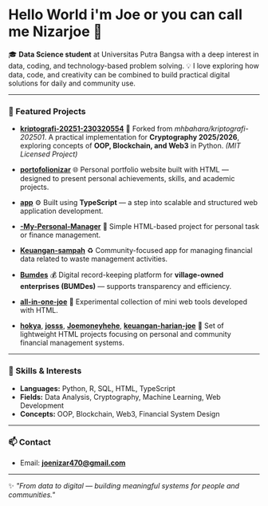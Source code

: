 # Hello World i'm Joe or you can call me Nizarjoe 👋

<!--
**Nizarjoe/Nizarjoe** is a ✨ _special_ ✨ repository because its `README.md` (this file) appears on your GitHub profile.

Here are some ideas to get you started:

- 🔭 I’m currently working on ...
- 🌱 I’m currently learning ...
- 👯 I’m looking to collaborate on ...
- 🤔 I’m looking for help with ...
- 💬 Ask me about ...
- 📫 How to reach me: ...
- 😄 Pronouns: ...
- ⚡ Fun fact: ...
-->
🎓 **Data Science student** at Universitas Putra Bangsa with a deep interest in data, coding, and technology-based problem solving.
💡 I love exploring how data, code, and creativity can be combined to build practical digital solutions for daily and community use.

---

### 🚀 Featured Projects

* **[kriptografi-20251-230320554](https://github.com/Nizarjoe/kriptografi-20251-230320554)**
  🔐 Forked from *mhbahara/kriptografi-202501*.
  A practical implementation for **Cryptography 2025/2026**, exploring concepts of **OOP, Blockchain, and Web3** in Python.
  *(MIT Licensed Project)*

* **[portofolionizar](https://github.com/Nizarjoe/portofolionizar)**
  🌐 Personal portfolio website built with HTML — designed to present personal achievements, skills, and academic projects.

* **[app](https://github.com/Nizarjoe/app)**
  ⚙️ Built using **TypeScript** — a step into scalable and structured web application development.

* **[-My-Personal-Manager](https://github.com/Nizarjoe/-My-Personal-Manager)**
  💼 Simple HTML-based project for personal task or finance management.

* **[Keuangan-sampah](https://github.com/Nizarjoe/Keuangan-sampah)**
  ♻️ Community-focused app for managing financial data related to waste management activities.

* **[Bumdes](https://github.com/Nizarjoe/Bumdes)**
  💰 Digital record-keeping platform for **village-owned enterprises (BUMDes)** — supports transparency and efficiency.

* **[all-in-one-joe](https://github.com/Nizarjoe/all-in-one-joe)**
  🧩 Experimental collection of mini web tools developed with HTML.

* **[hokya](https://github.com/Nizarjoe/hokya)**, **[josss](https://github.com/Nizarjoe/josss)**, **[Joemoneyhehe](https://github.com/Nizarjoe/Joemoneyhehe)**, **[keuangan-harian-joe](https://github.com/Nizarjoe/keuangan-harian-joe)**
  💸 Set of lightweight HTML projects focusing on personal and community financial management systems.

---

### 🧠 Skills & Interests

* **Languages:** Python, R, SQL, HTML, TypeScript
* **Fields:** Data Analysis, Cryptography, Machine Learning, Web Development
* **Concepts:** OOP, Blockchain, Web3, Financial System Design

---

### 📫 Contact

* Email: **[joenizar470@gmail.com](mailto:joenizar470@gmail.com)**

---

✨ *"From data to digital — building meaningful systems for people and communities."*
